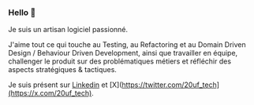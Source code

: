 ### Hello 👋

Je suis un artisan logiciel passionné. 

J'aime tout ce qui touche au Testing, au Refactoring et au Domain Driven Design / Behaviour Driven Development, ainsi que travailler en équipe, challenger le produit sur des problématiques métiers et réfléchir des aspects stratégiques & tactiques.

Je suis présent sur [Linkedin](https://www.linkedin.com/in/michael-coulleret/) et [X](https://twitter.com/20uf_tech](https://x.com/20uf_tech).
